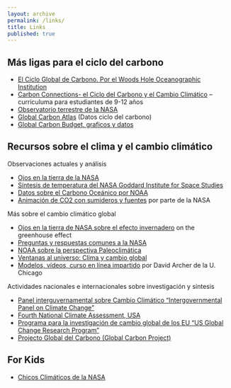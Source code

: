 ```yaml
---
layout: archive
permalink: /links/
title: Links
published: true
---
```



## Más ligas para el ciclo del carbono

- [El Ciclo Global de Carbono. Por el Woods Hole Oceanographic Institution](http://www.whoi.edu/feature/carboncycle/)
- [Carbon Connections- el Ciclo del Carbono y el Cambio Climático](http://carbonconnections.bscs.org/) – curriculuma para estudiantes de  9-12 años
- [Observatorio terrestre de la NASA](http://earthobservatory.nasa.gov/Features/CarbonCycle/) 
- [Global Carbon Atlas](http://www.globalcarbonatlas.org/en/content/welcome-carbon-atlas) (Datos ciclo del carbono)
- [Global Carbon Budget, graficos y datos](http://www.globalcarbonproject.org/carbonbudget/) 

## Recursos sobre el clima y el cambio climático

Observaciones actuales y análisis

- [Ojos en la tierra de la NASA](http://climate.nasa.gov/)
- [Síntesis de temperatura del NASA Goddard Institute for Space Studies](http://data.giss.nasa.gov/gistemp/)
- [Datos sobre el Carbono Oceánico por NOAA](https://www.nodc.noaa.gov/ocads/)
- [Animación de CO2 con sumideros y fuentes](https://svs.gsfc.nasa.gov/5110) por parte de la NASA

Más sobre el cambio climático global

- [Ojos en la tierra de NASA sobre el efecto invernadero](http://climate.nasa.gov/causes/) on the greenhouse effect
- [Preguntas y respuestas comunes a la NASA](https://climate.nasa.gov/faq/)
- [NOAA sobre la perspectiva Paleoclimática](http://www.ncdc.noaa.gov/paleo/globalwarming/home.html)
- [Ventanas al universo: Clima y cambio global](http://www.windows2universe.org/earth/climate/climate.html)
- [Modelos, vídeos, curso en línea impartido](http://forecast.uchicago.edu/) por David Archer de la U. Chicago 

Actividades nacionales e internacionales sobre investigación y síntesis

- [Panel interguvernamental sobre Cambio Climático “Intergovernmental Panel on Climate Change”](http://www.ipcc.ch/)
- [Fourth National Climate Assessment, USA](https://nca2018.globalchange.gov)
- [Programa para la investigación de cambio global de los EU “US Global Change Research Program”](http://www.globalchange.gov/)
- [Projecto Global del Carbono (Global Carbon Project)](http://www.globalcarbonproject.org/carbonbudget/index.htm)


## For Kids

- [Chicos Climáticos de la NASA](http://climatekids.nasa.gov/)

